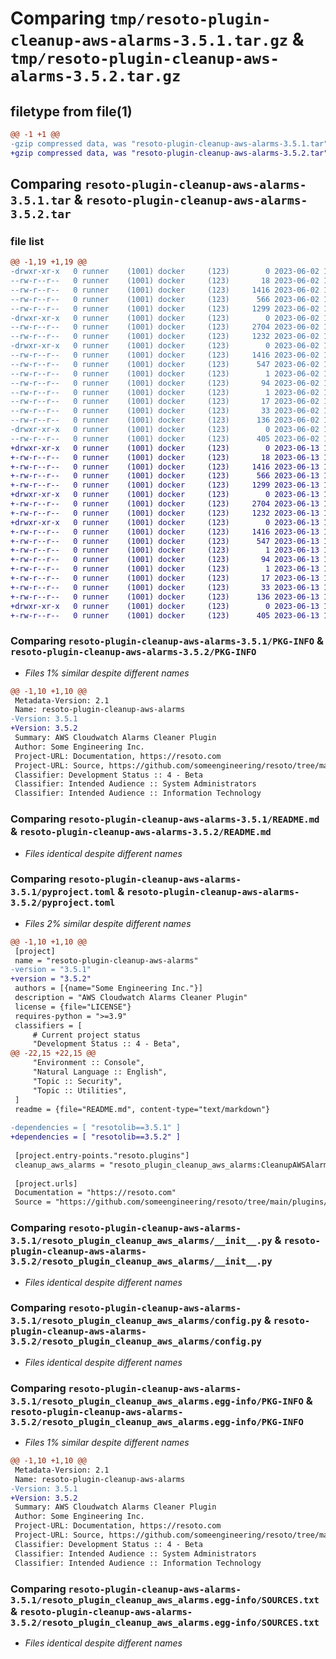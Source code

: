 # Comparing `tmp/resoto-plugin-cleanup-aws-alarms-3.5.1.tar.gz` & `tmp/resoto-plugin-cleanup-aws-alarms-3.5.2.tar.gz`

## filetype from file(1)

```diff
@@ -1 +1 @@
-gzip compressed data, was "resoto-plugin-cleanup-aws-alarms-3.5.1.tar", last modified: Fri Jun  2 14:49:24 2023, max compression
+gzip compressed data, was "resoto-plugin-cleanup-aws-alarms-3.5.2.tar", last modified: Tue Jun 13 13:06:04 2023, max compression
```

## Comparing `resoto-plugin-cleanup-aws-alarms-3.5.1.tar` & `resoto-plugin-cleanup-aws-alarms-3.5.2.tar`

### file list

```diff
@@ -1,19 +1,19 @@
-drwxr-xr-x   0 runner    (1001) docker     (123)        0 2023-06-02 14:49:24.633660 resoto-plugin-cleanup-aws-alarms-3.5.1/
--rw-r--r--   0 runner    (1001) docker     (123)       18 2023-06-02 14:46:29.000000 resoto-plugin-cleanup-aws-alarms-3.5.1/MANIFEST.in
--rw-r--r--   0 runner    (1001) docker     (123)     1416 2023-06-02 14:49:24.633660 resoto-plugin-cleanup-aws-alarms-3.5.1/PKG-INFO
--rw-r--r--   0 runner    (1001) docker     (123)      566 2023-06-02 14:46:29.000000 resoto-plugin-cleanup-aws-alarms-3.5.1/README.md
--rw-r--r--   0 runner    (1001) docker     (123)     1299 2023-06-02 14:46:29.000000 resoto-plugin-cleanup-aws-alarms-3.5.1/pyproject.toml
-drwxr-xr-x   0 runner    (1001) docker     (123)        0 2023-06-02 14:49:24.629660 resoto-plugin-cleanup-aws-alarms-3.5.1/resoto_plugin_cleanup_aws_alarms/
--rw-r--r--   0 runner    (1001) docker     (123)     2704 2023-06-02 14:46:29.000000 resoto-plugin-cleanup-aws-alarms-3.5.1/resoto_plugin_cleanup_aws_alarms/__init__.py
--rw-r--r--   0 runner    (1001) docker     (123)     1232 2023-06-02 14:46:29.000000 resoto-plugin-cleanup-aws-alarms-3.5.1/resoto_plugin_cleanup_aws_alarms/config.py
-drwxr-xr-x   0 runner    (1001) docker     (123)        0 2023-06-02 14:49:24.633660 resoto-plugin-cleanup-aws-alarms-3.5.1/resoto_plugin_cleanup_aws_alarms.egg-info/
--rw-r--r--   0 runner    (1001) docker     (123)     1416 2023-06-02 14:49:24.000000 resoto-plugin-cleanup-aws-alarms-3.5.1/resoto_plugin_cleanup_aws_alarms.egg-info/PKG-INFO
--rw-r--r--   0 runner    (1001) docker     (123)      547 2023-06-02 14:49:24.000000 resoto-plugin-cleanup-aws-alarms-3.5.1/resoto_plugin_cleanup_aws_alarms.egg-info/SOURCES.txt
--rw-r--r--   0 runner    (1001) docker     (123)        1 2023-06-02 14:49:24.000000 resoto-plugin-cleanup-aws-alarms-3.5.1/resoto_plugin_cleanup_aws_alarms.egg-info/dependency_links.txt
--rw-r--r--   0 runner    (1001) docker     (123)       94 2023-06-02 14:49:24.000000 resoto-plugin-cleanup-aws-alarms-3.5.1/resoto_plugin_cleanup_aws_alarms.egg-info/entry_points.txt
--rw-r--r--   0 runner    (1001) docker     (123)        1 2023-06-02 14:47:41.000000 resoto-plugin-cleanup-aws-alarms-3.5.1/resoto_plugin_cleanup_aws_alarms.egg-info/not-zip-safe
--rw-r--r--   0 runner    (1001) docker     (123)       17 2023-06-02 14:49:24.000000 resoto-plugin-cleanup-aws-alarms-3.5.1/resoto_plugin_cleanup_aws_alarms.egg-info/requires.txt
--rw-r--r--   0 runner    (1001) docker     (123)       33 2023-06-02 14:49:24.000000 resoto-plugin-cleanup-aws-alarms-3.5.1/resoto_plugin_cleanup_aws_alarms.egg-info/top_level.txt
--rw-r--r--   0 runner    (1001) docker     (123)      136 2023-06-02 14:49:24.633660 resoto-plugin-cleanup-aws-alarms-3.5.1/setup.cfg
-drwxr-xr-x   0 runner    (1001) docker     (123)        0 2023-06-02 14:49:24.633660 resoto-plugin-cleanup-aws-alarms-3.5.1/test/
--rw-r--r--   0 runner    (1001) docker     (123)      405 2023-06-02 14:46:29.000000 resoto-plugin-cleanup-aws-alarms-3.5.1/test/test_config.py
+drwxr-xr-x   0 runner    (1001) docker     (123)        0 2023-06-13 13:06:04.793055 resoto-plugin-cleanup-aws-alarms-3.5.2/
+-rw-r--r--   0 runner    (1001) docker     (123)       18 2023-06-13 13:03:03.000000 resoto-plugin-cleanup-aws-alarms-3.5.2/MANIFEST.in
+-rw-r--r--   0 runner    (1001) docker     (123)     1416 2023-06-13 13:06:04.793055 resoto-plugin-cleanup-aws-alarms-3.5.2/PKG-INFO
+-rw-r--r--   0 runner    (1001) docker     (123)      566 2023-06-13 13:03:03.000000 resoto-plugin-cleanup-aws-alarms-3.5.2/README.md
+-rw-r--r--   0 runner    (1001) docker     (123)     1299 2023-06-13 13:03:03.000000 resoto-plugin-cleanup-aws-alarms-3.5.2/pyproject.toml
+drwxr-xr-x   0 runner    (1001) docker     (123)        0 2023-06-13 13:06:04.789055 resoto-plugin-cleanup-aws-alarms-3.5.2/resoto_plugin_cleanup_aws_alarms/
+-rw-r--r--   0 runner    (1001) docker     (123)     2704 2023-06-13 13:03:03.000000 resoto-plugin-cleanup-aws-alarms-3.5.2/resoto_plugin_cleanup_aws_alarms/__init__.py
+-rw-r--r--   0 runner    (1001) docker     (123)     1232 2023-06-13 13:03:03.000000 resoto-plugin-cleanup-aws-alarms-3.5.2/resoto_plugin_cleanup_aws_alarms/config.py
+drwxr-xr-x   0 runner    (1001) docker     (123)        0 2023-06-13 13:06:04.793055 resoto-plugin-cleanup-aws-alarms-3.5.2/resoto_plugin_cleanup_aws_alarms.egg-info/
+-rw-r--r--   0 runner    (1001) docker     (123)     1416 2023-06-13 13:06:04.000000 resoto-plugin-cleanup-aws-alarms-3.5.2/resoto_plugin_cleanup_aws_alarms.egg-info/PKG-INFO
+-rw-r--r--   0 runner    (1001) docker     (123)      547 2023-06-13 13:06:04.000000 resoto-plugin-cleanup-aws-alarms-3.5.2/resoto_plugin_cleanup_aws_alarms.egg-info/SOURCES.txt
+-rw-r--r--   0 runner    (1001) docker     (123)        1 2023-06-13 13:06:04.000000 resoto-plugin-cleanup-aws-alarms-3.5.2/resoto_plugin_cleanup_aws_alarms.egg-info/dependency_links.txt
+-rw-r--r--   0 runner    (1001) docker     (123)       94 2023-06-13 13:06:04.000000 resoto-plugin-cleanup-aws-alarms-3.5.2/resoto_plugin_cleanup_aws_alarms.egg-info/entry_points.txt
+-rw-r--r--   0 runner    (1001) docker     (123)        1 2023-06-13 13:04:21.000000 resoto-plugin-cleanup-aws-alarms-3.5.2/resoto_plugin_cleanup_aws_alarms.egg-info/not-zip-safe
+-rw-r--r--   0 runner    (1001) docker     (123)       17 2023-06-13 13:06:04.000000 resoto-plugin-cleanup-aws-alarms-3.5.2/resoto_plugin_cleanup_aws_alarms.egg-info/requires.txt
+-rw-r--r--   0 runner    (1001) docker     (123)       33 2023-06-13 13:06:04.000000 resoto-plugin-cleanup-aws-alarms-3.5.2/resoto_plugin_cleanup_aws_alarms.egg-info/top_level.txt
+-rw-r--r--   0 runner    (1001) docker     (123)      136 2023-06-13 13:06:04.793055 resoto-plugin-cleanup-aws-alarms-3.5.2/setup.cfg
+drwxr-xr-x   0 runner    (1001) docker     (123)        0 2023-06-13 13:06:04.793055 resoto-plugin-cleanup-aws-alarms-3.5.2/test/
+-rw-r--r--   0 runner    (1001) docker     (123)      405 2023-06-13 13:03:03.000000 resoto-plugin-cleanup-aws-alarms-3.5.2/test/test_config.py
```

### Comparing `resoto-plugin-cleanup-aws-alarms-3.5.1/PKG-INFO` & `resoto-plugin-cleanup-aws-alarms-3.5.2/PKG-INFO`

 * *Files 1% similar despite different names*

```diff
@@ -1,10 +1,10 @@
 Metadata-Version: 2.1
 Name: resoto-plugin-cleanup-aws-alarms
-Version: 3.5.1
+Version: 3.5.2
 Summary: AWS Cloudwatch Alarms Cleaner Plugin
 Author: Some Engineering Inc.
 Project-URL: Documentation, https://resoto.com
 Project-URL: Source, https://github.com/someengineering/resoto/tree/main/plugins/cleanup_aws_alarms
 Classifier: Development Status :: 4 - Beta
 Classifier: Intended Audience :: System Administrators
 Classifier: Intended Audience :: Information Technology
```

### Comparing `resoto-plugin-cleanup-aws-alarms-3.5.1/README.md` & `resoto-plugin-cleanup-aws-alarms-3.5.2/README.md`

 * *Files identical despite different names*

### Comparing `resoto-plugin-cleanup-aws-alarms-3.5.1/pyproject.toml` & `resoto-plugin-cleanup-aws-alarms-3.5.2/pyproject.toml`

 * *Files 2% similar despite different names*

```diff
@@ -1,10 +1,10 @@
 [project]
 name = "resoto-plugin-cleanup-aws-alarms"
-version = "3.5.1"
+version = "3.5.2"
 authors = [{name="Some Engineering Inc."}]
 description = "AWS Cloudwatch Alarms Cleaner Plugin"
 license = {file="LICENSE"}
 requires-python = ">=3.9"
 classifiers = [
     # Current project status
     "Development Status :: 4 - Beta",
@@ -22,15 +22,15 @@
     "Environment :: Console",
     "Natural Language :: English",
     "Topic :: Security",
     "Topic :: Utilities",
 ]
 readme = {file="README.md", content-type="text/markdown"}
 
-dependencies = [ "resotolib==3.5.1" ]
+dependencies = [ "resotolib==3.5.2" ]
 
 [project.entry-points."resoto.plugins"]
 cleanup_aws_alarms = "resoto_plugin_cleanup_aws_alarms:CleanupAWSAlarmsPlugin"
 
 [project.urls]
 Documentation = "https://resoto.com"
 Source = "https://github.com/someengineering/resoto/tree/main/plugins/cleanup_aws_alarms"
```

### Comparing `resoto-plugin-cleanup-aws-alarms-3.5.1/resoto_plugin_cleanup_aws_alarms/__init__.py` & `resoto-plugin-cleanup-aws-alarms-3.5.2/resoto_plugin_cleanup_aws_alarms/__init__.py`

 * *Files identical despite different names*

### Comparing `resoto-plugin-cleanup-aws-alarms-3.5.1/resoto_plugin_cleanup_aws_alarms/config.py` & `resoto-plugin-cleanup-aws-alarms-3.5.2/resoto_plugin_cleanup_aws_alarms/config.py`

 * *Files identical despite different names*

### Comparing `resoto-plugin-cleanup-aws-alarms-3.5.1/resoto_plugin_cleanup_aws_alarms.egg-info/PKG-INFO` & `resoto-plugin-cleanup-aws-alarms-3.5.2/resoto_plugin_cleanup_aws_alarms.egg-info/PKG-INFO`

 * *Files 1% similar despite different names*

```diff
@@ -1,10 +1,10 @@
 Metadata-Version: 2.1
 Name: resoto-plugin-cleanup-aws-alarms
-Version: 3.5.1
+Version: 3.5.2
 Summary: AWS Cloudwatch Alarms Cleaner Plugin
 Author: Some Engineering Inc.
 Project-URL: Documentation, https://resoto.com
 Project-URL: Source, https://github.com/someengineering/resoto/tree/main/plugins/cleanup_aws_alarms
 Classifier: Development Status :: 4 - Beta
 Classifier: Intended Audience :: System Administrators
 Classifier: Intended Audience :: Information Technology
```

### Comparing `resoto-plugin-cleanup-aws-alarms-3.5.1/resoto_plugin_cleanup_aws_alarms.egg-info/SOURCES.txt` & `resoto-plugin-cleanup-aws-alarms-3.5.2/resoto_plugin_cleanup_aws_alarms.egg-info/SOURCES.txt`

 * *Files identical despite different names*

